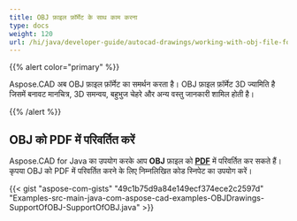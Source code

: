 ```yaml
---
title: OBJ फ़ाइल फ़ॉर्मेट के साथ काम करना
type: docs
weight: 120
url: /hi/java/developer-guide/autocad-drawings/working-with-obj-file-format/
---
```


{{% alert color="primary" %}}

Aspose.CAD अब OBJ फ़ाइल फ़ॉर्मेट का समर्थन करता है। OBJ फ़ाइल फ़ॉर्मेट 3D ज्यामिति है जिसमें बनावट मानचित्र, 3D समन्वय, बहुभुज चेहरे और अन्य वस्तु जानकारी शामिल होती है।

{{% /alert %}}

## **OBJ को PDF में परिवर्तित करें**

Aspose.CAD for Java का उपयोग करके आप **OBJ** फ़ाइल को [**PDF**](https://docs.fileformat.com/pdf/) में परिवर्तित कर सकते हैं। कृपया OBJ को PDF में परिवर्तित करने के लिए निम्नलिखित कोड स्निपेट का उपयोग करें।

{{< gist "aspose-com-gists" "49c1b75d9a84e149ecf374ece2c2597d" "Examples-src-main-java-com-aspose-cad-examples-OBJDrawings-SupportOfOBJ-SupportOfOBJ.java" >}}
